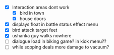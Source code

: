 - [x] Interaction areas dont work
	- [x] bird in town
	- [x] house doors
- [x] displays float in battle status effect menu
- [x] bird attack target feet
- [x] ushanka guy walks nowhere
- [ ] dialogue load in biking game? in kiok menu??
- [ ] while sopping deals more damage to vacuum?